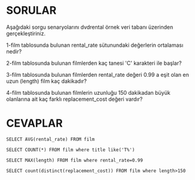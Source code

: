 # SORULAR

Aşağıdaki sorgu senaryolarını dvdrental örnek veri tabanı üzerinden gerçekleştiriniz.

1-film tablosunda bulunan rental_rate sütunundaki değerlerin ortalaması nedir?

2-film tablosunda bulunan filmlerden kaç tanesi 'C' karakteri ile başlar?

3-film tablosunda bulunan filmlerden rental_rate değeri 0.99 a eşit olan en uzun (length) film kaç dakikadır?

4-film tablosunda bulunan filmlerin uzunluğu 150 dakikadan büyük olanlarına ait kaç farklı replacement_cost değeri vardır?

# CEVAPLAR

```
SELECT AVG(rental_rate) FROM film
```
```
SELECT COUNT(*) FROM film where title like('T%')
```
```
SELECT MAX(length) FROM film where rental_rate=0.99
```
```
SELECT count(distinct(replacement_cost)) FROM film where length>150
```
